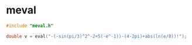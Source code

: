 # meval
```c++
#include "meval.h"
```
```c++
double v = eval("-(-sin(pi/3)^2^-2+5(-e^-1))-(4-2pi)+abs(ln(e/8))!");
```
